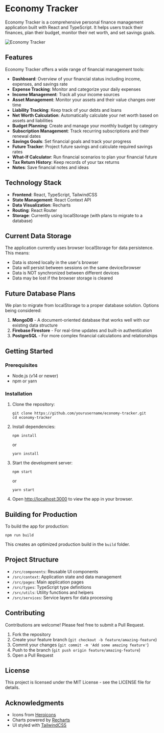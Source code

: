 # Economy Tracker

Economy Tracker is a comprehensive personal finance management application built with React and TypeScript. It helps users track their finances, plan their budget, monitor their net worth, and set savings goals.

![Economy Tracker](public/economy-tracker-screenshot.png)

## Features

Economy Tracker offers a wide range of financial management tools:

- **Dashboard**: Overview of your financial status including income, expenses, and savings rate
- **Expense Tracking**: Monitor and categorize your daily expenses
- **Income Management**: Track all your income sources
- **Asset Management**: Monitor your assets and their value changes over time
- **Liability Tracking**: Keep track of your debts and loans
- **Net Worth Calculation**: Automatically calculate your net worth based on assets and liabilities
- **Budget Planning**: Create and manage your monthly budget by category
- **Subscription Management**: Track recurring subscriptions and their renewal dates
- **Savings Goals**: Set financial goals and track your progress
- **Future Tracker**: Project future savings and calculate required savings rates
- **What-If Calculator**: Run financial scenarios to plan your financial future
- **Tax Return History**: Keep records of your tax returns
- **Notes**: Save financial notes and ideas

## Technology Stack

- **Frontend**: React, TypeScript, TailwindCSS
- **State Management**: React Context API
- **Data Visualization**: Recharts
- **Routing**: React Router
- **Storage**: Currently using localStorage (with plans to migrate to a database)

## Current Data Storage

The application currently uses browser localStorage for data persistence. This means:

- Data is stored locally in the user's browser
- Data will persist between sessions on the same device/browser
- Data is NOT synchronized between different devices
- Data may be lost if the browser storage is cleared

## Future Database Plans

We plan to migrate from localStorage to a proper database solution. Options being considered:

1. **MongoDB** - A document-oriented database that works well with our existing data structure
2. **Firebase Firestore** - For real-time updates and built-in authentication
3. **PostgreSQL** - For more complex financial calculations and relationships

## Getting Started

### Prerequisites

- Node.js (v14 or newer)
- npm or yarn

### Installation

1. Clone the repository:

   ```
   git clone https://github.com/yourusername/economy-tracker.git
   cd economy-tracker
   ```

2. Install dependencies:

   ```
   npm install
   ```

   or

   ```
   yarn install
   ```

3. Start the development server:

   ```
   npm start
   ```

   or

   ```
   yarn start
   ```

4. Open [http://localhost:3000](http://localhost:3000) to view the app in your browser.

## Building for Production

To build the app for production:

```
npm run build
```

This creates an optimized production build in the `build` folder.

## Project Structure

- `/src/components`: Reusable UI components
- `/src/context`: Application state and data management
- `/src/pages`: Main application pages
- `/src/types`: TypeScript type definitions
- `/src/utils`: Utility functions and helpers
- `/src/services`: Service layers for data processing

## Contributing

Contributions are welcome! Please feel free to submit a Pull Request.

1. Fork the repository
2. Create your feature branch (`git checkout -b feature/amazing-feature`)
3. Commit your changes (`git commit -m 'Add some amazing feature'`)
4. Push to the branch (`git push origin feature/amazing-feature`)
5. Open a Pull Request

## License

This project is licensed under the MIT License - see the LICENSE file for details.

## Acknowledgments

- Icons from [Heroicons](https://heroicons.com/)
- Charts powered by [Recharts](https://recharts.org/)
- UI styled with [TailwindCSS](https://tailwindcss.com/)
